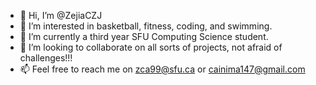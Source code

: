 - 👋 Hi, I’m @ZejiaCZJ
- 👀 I’m interested in basketball, fitness, coding, and swimming.
- 🌱 I’m currently a third year SFU Computing Science student.
- 💞️ I’m looking to collaborate on all sorts of projects, not afraid of challenges!!!
- 📫 Feel free to reach me on zca99@sfu.ca or cainima147@gmail.com

<!---
ZejiaCZJ/ZejiaCZJ is a ✨ special ✨ repository because its `README.md` (this file) appears on your GitHub profile.
You can click the Preview link to take a look at your changes.
--->
